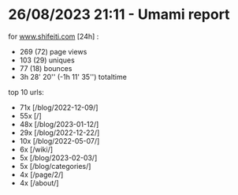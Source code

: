 # 26/08/2023 21:11 - Umami report
for www.shifeiti.com [24h] :

 - 269 (72) page views
 - 103 (29) uniques
 - 77 (18) bounces
 - 3h 28' 20'' (-1h 11' 35'') totaltime


top 10 urls:
 - 71x [/blog/2022-12-09/]
 - 55x [/]
 - 48x [/blog/2023-01-12/]
 - 29x [/blog/2022-12-22/]
 - 10x [/blog/2022-05-07/]
 - 6x [/wiki/]
 - 5x [/blog/2023-02-03/]
 - 5x [/blog/categories/]
 - 4x [/page/2/]
 - 4x [/about/]



